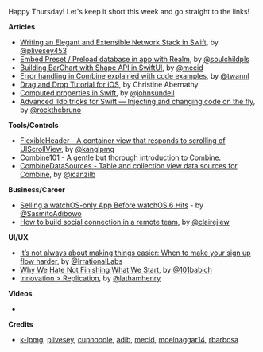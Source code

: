Happy Thursday! Let's keep it short this week and go straight to the links!

**Articles**

* [Writing an Elegant and Extensible Network Stack in Swift](https://medium.com/@peterlivesey/writing-an-elegant-and-extensible-network-stack-in-swift-e2f5d9ab3ea9), by  [@plivesey453](https://twitter.com/plivesey453)
* [Embed Preset / Preload database in app with Realm](https://fluffy.es/preload-database-in-app-using-realm/), by  [@soulchildpls](https://twitter.com/soulchildpls)
* [Building BarChart with Shape API in SwiftUI](https://mecid.github.io/2019/08/14/building-barchart-with-shape-api-in-swiftui/), by [@mecid](https://twitter.com/mecid)
* [Error handling in Combine explained with code examples](https://www.avanderlee.com/swift/combine-error-handling), by [@twannl](https://twitter.com/twannl)
* [Drag and Drop Tutorial for iOS](https://www.raywenderlich.com/3121851-drag-and-drop-tutorial-for-ios), by Christine Abernathy
* [Computed properties in Swift](https://www.swiftbysundell.com/posts/computed-properties-in-swift), by [@johnsundell](https://twitter.com/johnsundell)
* [Advanced lldb tricks for Swift — Injecting and changing code on the fly](https://medium.com/swift2go/advanced-lldb-tricks-for-swift-injecting-and-changing-code-on-the-fly-feaf25c74ab0), by [@rockthebruno](https://twitter.com/rockthebruno)

**Tools/Controls**

* [FlexibleHeader - A container view that responds to scrolling of UIScrollView](https://github.com/k-lpmg/FlexibleHeader), by [@kanglpmg](https://twitter.com/kanglpmg)
* [Combine101 - A gentle but thorough introduction to Combine.](https://github.com/learncombine/Combine101)
* [CombineDataSources - Table and collection view data sources for Combine](https://github.com/combineopensource/CombineDataSources), by [@icanzilb](https://twitter.com/icanzilb)

**Business/Career**

* [Selling a watchOS-only App Before watchOS 6 Hits](https://cutecoder.org/business/watch-in-app-purchase/) - by [@SasmitoAdibowo](https://twitter.com/SasmitoAdibowo)
* [How to build social connection in a remote team](https://m.signalvnoise.com/how-to-build-social-connection-in-a-remote-team/), by [@clairejlew](https://twitter.com/clairejlew)

**UI/UX**

* [It’s not always about making things easier: When to make your sign up flow harder](https://medium.com/behavioral-economics-1/its-not-always-about-making-things-easier-when-to-make-your-sign-up-flow-harder-d7beced800ca), by [@IrrationalLabs](https://twitter.com/IrrationalLabs)
* [Why We Hate Not Finishing What We Start](https://uxplanet.org/zeigarnik-effect-and-its-role-in-user-experience-632a3a5b17f5), by [@101babich](https://twitter.com/101babich)
* [Innovation > Replication](https://uxplanet.org/innovation-replication-2d99b9713a95), by [@lathamhenry](https://twitter.com/lathamhenry)

**Videos**

*

**Credits**

* [k-lpmg](https://github.com/k-lpmg), [plivesey](https://github.com/plivesey), [cupnoodle](https://github.com/cupnoodle), [adib](https://github.com/adib), [mecid](https://github.com/mecid), [moelnaggar14](https://github.com/MoElnaggar14), [rbarbosa](https://github.com/rbarbosa)

